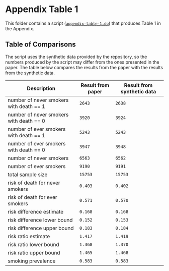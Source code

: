# Appendix Table 1

This folder contains a script ([`appendix-table-1.do`](./appendix-table-1.do)) that produces Table 1 in the Appendix.

## Table of Comparisons

The script uses the synthetic data provided by the repository, so the numbers produced by the script may differ from the ones presented in the paper. The table below compares the results from the paper with the results from the synthetic data.

| Description                             | Result from paper | Result from synthetic data |
| --------------------------------------- | ----------------- | -------------------------- |
| number of never smokers with death == 1 | `2643`            | `2638`                     |
| number of never smokers with death == 0 | `3920`            | `3924`                     |
| number of ever smokers with death == 1  | `5243`            | `5243`                     |
| number of ever smokers with death == 0  | `3947`            | `3948`                     |
| number of never smokers                 | `6563`            | `6562`                     |
| number of ever smokers                  | `9190`            | `9191`                     |
| total sample size                       | `15753`           | `15753`                    |
| risk of death for never smokers         | `0.403`           | `0.402`                    |
| risk of death for ever smokers          | `0.571`           | `0.570`                    |
| risk difference estimate                | `0.168`           | `0.168`                    |
| risk difference lower bound             | `0.152`           | `0.153`                    |
| risk difference upper bound             | `0.183`           | `0.184`                    |
| risk ratio estimate                     | `1.417`           | `1.419`                    |
| risk ratio lower bound                  | `1.368`           | `1.370`                    |
| risk ratio upper bound                  | `1.465`           | `1.468`                    |
| smoking prevalence                      | `0.583`           | `0.583`                    |
